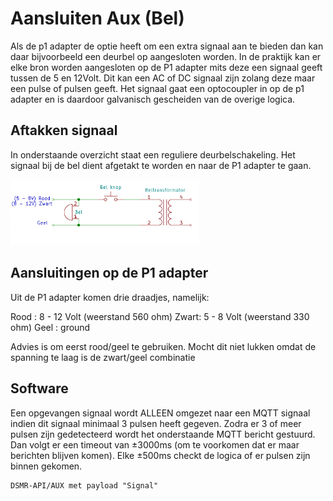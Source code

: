 # Aansluiten Aux (Bel)
Als de p1 adapter de optie heeft om een extra signaal aan te bieden dan kan daar bijvoorbeeld een deurbel op aangesloten worden. In de praktijk kan er elke bron worden aangesloten op de P1 adapter mits deze een signaal geeft tussen de 5 en 12Volt. Dit kan een AC of DC signaal zijn zolang deze maar een pulse of pulsen geeft. Het signaal gaat een optocoupler in op de p1 adapter en is daardoor galvanisch gescheiden van de overige logica.

## Aftakken signaal
In onderstaande overzicht staat een reguliere deurbelschakeling. Het signaal bij de bel dient afgetakt te worden en naar de P1 adapter te gaan. 

<img src="aansluiten_aux.png" width="60%">


## Aansluitingen op de P1 adapter
Uit de P1 adapter komen drie draadjes, namelijk:

Rood : 8 - 12 Volt (weerstand 560 ohm)
Zwart: 5 - 8 Volt (weerstand 330 ohm)
Geel : ground

Advies is om eerst rood/geel te gebruiken. Mocht dit niet lukken omdat de spanning te laag is de zwart/geel combinatie

## Software
Een opgevangen signaal wordt ALLEEN omgezet naar een MQTT signaal indien dit signaal minimaal 3 pulsen heeft gegeven. Zodra er 3 of meer pulsen zijn gedetecteerd wordt het onderstaande MQTT bericht gestuurd. Dan volgt er een timeout van ±3000ms (om te voorkomen dat er maar berichten blijven komen). Elke ±500ms checkt de logica of er pulsen zijn binnen gekomen.

```
DSMR-API/AUX met payload "Signal"
```